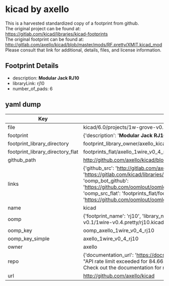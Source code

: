 # kicad by axello  
This is a harvested standardized copy of a footprint from github.  
The original project can be found at:  
https://gitlab.com/kicad/libraries/kicad-footprints  
The original footprint can be found at:
http://gitlab.com/axello/kicad/blob/master/mods/RF.pretty/XMIT.kicad_mod
Please consult that link for additional, details, files, and license information.  
## Footprint Details
* description: <b>Modular Jack RJ10</b>  
* libraryLink: rj10  
* number_of_pads: 6  
## yaml dump  
| Key | Value |  
| --- | --- |  
| file | kicad/6.0/projects/1w-grove-v0.1/1wire-v0.4.pretty/rj10.kicad_mod |  
| footprint | {'description': '<b>Modular Jack RJ10</b>', 'libraryLink': 'rj10', 'number_of_pads': 6} |  
| footprint_library_directory | footprint_library_owner/axello_kicad |  
| footprint_library_directory_flat | footprints_flat/axello_1wire_v0_4_rj10/working |  
| github_path | http://github.com/axello/kicad/blob/master/6.0/projects/1w-grove-v0.1/1wire-v0.4.pretty/rj10.kicad_mod |  
| links | {'github_src': 'http://gitlab.com/axello/kicad/blob/master/mods/RF.pretty/XMIT.kicad_mod', 'github_src_repo': 'https://gitlab.com/kicad/libraries/kicad-footprints', 'oomp_bot': 'footprints/axello_1wire_v0_4_rj10/working', 'oomp_bot_github': 'https://github.com/oomlout/oomlout_oomp_footprint_bot/tree/main/footprints/axello_1wire_v0_4_rj10/working', 'oomp_src_flat': 'footprints_flat/footprints_flat/axello_1wire_v0_4_rj10/working', 'oomp_src_flat_github': 'https://github.com/oomlout/oomlout_oomp_footprint_src/tree/main/footprints_flat/axello_1wire_v0_4_rj10/working'} |  
| name | kicad |  
| oomp | {'footprint_name': 'rj10', 'library_name': '1wire_v0_4', 'original_filename': 'kicad/6.0/projects/1w-grove-v0.1/1wire-v0.4.pretty/rj10.kicad_mod', 'owner_name': 'axello'} |  
| oomp_key | oomp_axello_1wire_v0_4_rj10 |  
| oomp_key_simple | axello_1wire_v0_4_rj10 |  
| owner | axello |  
| repo | {'documentation_url': 'https://docs.github.com/rest/overview/resources-in-the-rest-api#rate-limiting', 'message': "API rate limit exceeded for 84.66.173.59. (But here's the good news: Authenticated requests get a higher rate limit. Check out the documentation for more details.)"} |  
| url | http://github.com/axello/kicad |  

